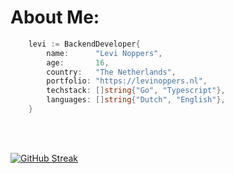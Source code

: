 # About Me:

```go
    levi := BackendDeveloper{
        name:      "Levi Noppers",
        age:       16,
        country:   "The Netherlands",
        portfolio: "https://levinoppers.nl",
        techstack: []string{"Go", "Typescript"},
        languages: []string{"Dutch", "English"},
    }
```

<br>
<br>

[![GitHub Streak](https://nirzak-streak-stats.vercel.app?user=MonkyMars&theme=nord&hide_border=true&date_format=M%20j%5B%2C%20Y%5D)](https://git.io/streak-stats)
